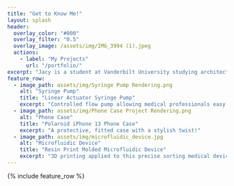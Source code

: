 ```yaml
---
title: "Get to Know Me!"
layout: splash
header:
  overlay_color: "#000"
  overlay_filter: "0.5"
  overlay_image: /assets/img/IMG_3994 (1).jpeg
  actions:
    - label: "My Projects"
      url: "/portfolio/"
excerpt: "Jacy is a student at Vanderbilt University studying architecture and looking to pursue graduate school and an M.Arch degree. She is a well-rounded student taking everything from art to economics to materials science classes in addition to her architecture course work."
feature_row:
  - image_path: assets/img/Syringe Pump Rendering.png
    alt: "Syringe Pump"
    title: "Linear Actuator Syringe Pump"
    excerpt: "Controlled flow pump allowing medical professionals easy use"
  - image_path: assets/img/Phone Case Project Rendering.png
    alt: "Phone Case"
    title: "Polaroid iPhone 13 Phone Case"
    excerpt: "A protective, fitted case with a stylish twist!"
  - image_path: assets/img/microfluidic_device.jpg
    alt: "Microfluidic Device"
    title: "Resin Print Molded Microfluidic Device"
    excerpt: "3D printing applied to this precise sorting medical device"
---
```

{% include feature_row %}

